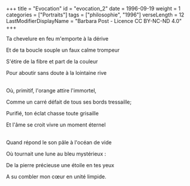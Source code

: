 +++
title = "Evocation"
id = "evocation_2"
date = 1996-09-19
weight = 1
categories = ["Portraits"]
tags = ["philosophie", "1996"]
verseLength = 12
LastModifierDisplayName = "Barbara Post - Licence CC BY-NC-ND 4.0"
+++

Ta chevelure en feu m'emporte à la dérive

Et de ta boucle souple un faux calme trompeur

S'étire de la fibre et part de la couleur

Pour aboutir sans doute à la lointaine rive

 \
Où, primitif, l'orange attire l'immortel,

Comme un carré défait de tous ses bords tressaille;

Purifié, ton éclat chasse toute grisaille

Et l'âme se croit vivre un moment éternel

 \
Quand répond le son pâle à l'océan de vide

Où tournait une lune au bleu mystérieux :

De la pierre précieuse une étoile en tes yeux

A su combler mon cœur en unité limpide.
